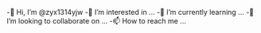 -👋 Hi, I’m @zyx1314yjw
-👀 I’m interested in ...
-🌱 I’m currently learning ...
-💞️ I’m looking to collaborate on ...
-📫 How to reach me ...

<!---
zyx1314yjw/zyx1314yjw is a ✨ special ✨ repository because its `README.md` (this file) appears on your GitHub profile.
You can click the Preview link to take a look at your changes.
--->
